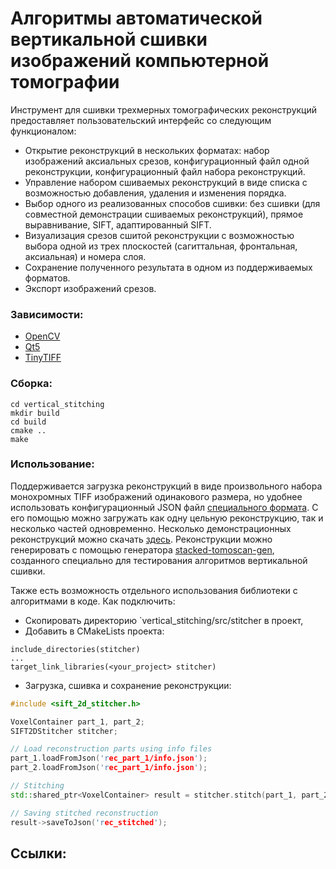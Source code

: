 # Алгоритмы автоматической вертикальной сшивки изображений компьютерной томографии

Инструмент для сшивки трехмерных томографических реконструкций предоставляет пользовательский интерфейс со следующим функционалом:
-	Открытие реконструкций в нескольких форматах: набор изображений аксиальных срезов, конфигурационный файл одной реконструкции, конфигурационный файл набора реконструкций.
-	Управление набором сшиваемых реконструкций в виде списка с возможностью добавления, удаления и изменения порядка.
-	Выбор одного из реализованных способов сшивки: без сшивки (для совместной демонстрации сшиваемых реконструкций), прямое выравнивание, SIFT, адаптированный SIFT.
-	Визуализация срезов сшитой реконструкции с возможностью выбора одной из трех плоскостей (сагиттальная, фронтальная, аксиальная) и номера слоя.
-	Сохранение полученного результата в одном из поддерживаемых форматов.
- Экспорт изображений срезов.

### Зависимости:
- [OpenCV](https://opencv.org/)
- [Qt5](https://doc.qt.io/qt-5/)
- [TinyTIFF](https://github.com/jkriege2/TinyTIFF)

### Сборка:
```
cd vertical_stitching
mkdir build
cd build
cmake ..
make
```

### Использование:
Поддерживается загрузка реконструкций в виде произвольного набора монохромных TIFF изображений одинакового размера, но удобнее использовать конфигурационный JSON файл [специального формата](https://docs.google.com/document/d/1qpn4UVwJcOSLZnA9c5tmEAUKEiq059hcWFhZNmENg-g/edit?usp=sharing). С его помощью можно загружать как одну цельную реконструкцию, так и несколько частей одновременно. Несколько демонстрационных реконструкций можно скачать [здесь](https://disk.yandex.ru/d/m8-yI4MHTXK8GQ). Реконструкции можно генерировать с помощью генератора [stacked-tomoscan-gen](https://github.com/egor79k/stacked-tomoscan-gen), созданного специально для тестирования алгоритмов вертикальной сшивки.

Также есть возможность отдельного использования библиотеки с алгоритмами в коде. Как подключить:
- Скопировать директорию `vertical_stitching/src/stitcher в проект,
- Добавить в CMakeLists проекта:
```
include_directories(stitcher)
...
target_link_libraries(<your_project> stitcher)
```
- Загрузка, сшивка и сохранение реконструкции:
```cpp
#include <sift_2d_stitcher.h>

VoxelContainer part_1, part_2;
SIFT2DStitcher stitcher;

// Load reconstruction parts using info files
part_1.loadFromJson('rec_part_1/info.json');
part_2.loadFromJson('rec_part_1/info.json');

// Stitching
std::shared_ptr<VoxelContainer> result = stitcher.stitch(part_1, part_2);

// Saving stitched reconstruction
result->saveToJson('rec_stitched');
```

## Ссылки:
